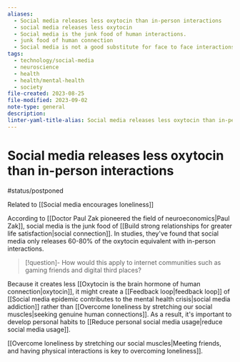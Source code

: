 ```yaml
---
aliases:
  - Social media releases less oxytocin than in-person interactions
  - social media releases less oxytocin
  - Social media is the junk food of human interactions.
  - junk food of human connection
  - Social media is not a good substitute for face to face interactions.
tags:
  - technology/social-media
  - neuroscience
  - health
  - health/mental-health
  - society
file-created: 2023-08-25
file-modified: 2023-09-02
note-type: general
description: 
linter-yaml-title-alias: Social media releases less oxytocin than in-person interactions
---
```


# Social media releases less oxytocin than in-person interactions

#status/postponed

Related to [[Social media encourages loneliness]]

According to [[Doctor Paul Zak pioneered the field of neuroeconomics|Paul Zak]], social media is the junk food of [[Build strong relationships for greater life satisfaction|social connection]]. In studies, they've found that social media only releases 60-80% of the oxytocin equivalent with in-person interactions.

> [!question]- How would this apply to internet communities such as gaming friends and digital third places?
>

Because it creates less [[Oxytocin is the brain hormone of human connection|oxytocin]], it might create a [[Feedback loop|feedback loop]] of [[Social media epidemic contributes to the mental health crisis|social media addiction]] rather than [[Overcome loneliness by stretching our social muscles|seeking genuine human connections]]. As a result, it's important to develop personal habits to [[Reduce personal social media usage|reduce social media usage]].

[[Overcome loneliness by stretching our social muscles|Meeting friends, and having physical interactions is key to overcoming loneliness]].
